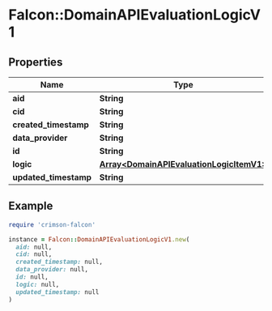 # Falcon::DomainAPIEvaluationLogicV1

## Properties

| Name | Type | Description | Notes |
| ---- | ---- | ----------- | ----- |
| **aid** | **String** |  | [optional] |
| **cid** | **String** |  | [optional] |
| **created_timestamp** | **String** |  | [optional] |
| **data_provider** | **String** |  | [optional] |
| **id** | **String** |  |  |
| **logic** | [**Array&lt;DomainAPIEvaluationLogicItemV1&gt;**](DomainAPIEvaluationLogicItemV1.md) |  | [optional] |
| **updated_timestamp** | **String** |  | [optional] |

## Example

```ruby
require 'crimson-falcon'

instance = Falcon::DomainAPIEvaluationLogicV1.new(
  aid: null,
  cid: null,
  created_timestamp: null,
  data_provider: null,
  id: null,
  logic: null,
  updated_timestamp: null
)
```


